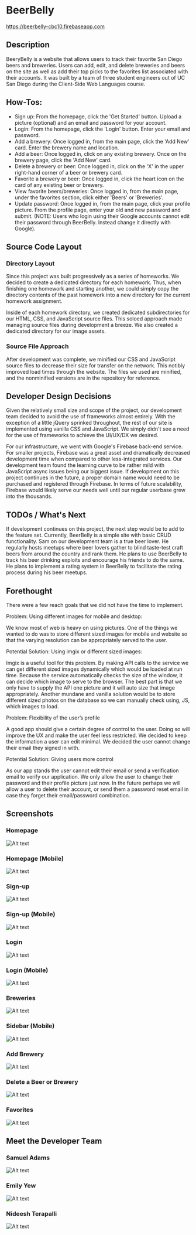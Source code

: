 # BeerBelly

https://beerbelly-cbc10.firebaseapp.com

## Description
BeeryBelly is a website that allows users to track their favorite San Diego beers and breweries. Users can add, edit, and delete breweries and beers on the site as well as add their top picks to the favorites list associated with their accounts. It was built by a team of three student engineers out of UC San Diego during the Client-Side Web Languages course.

## How-Tos:
* Sign up: From the homepage, click the 'Get Started' button. Upload a picture (optional) and an email and password for your account.
* Login: From the homepage, click the 'Login' button. Enter your email and password.
* Add a brewery: Once logged in, from the main page, click the 'Add New' card. Enter the brewery name and location.
* Add a beer: Once logged in, click on any existing brewery. Once on the brewery page, click the 'Add New' card.
* Delete a brewery or beer: Once logged in, click on the 'X' in the upper right-hand corner of a beer or brewery card.
* Favorite a brewery or beer: Once logged in, click the heart icon on the card of any existing beer or brewery.
* View favorite beers/breweries: Once logged in, from the main page, under the favorites section, click either 'Beers' or 'Breweries'.
* Update password: Once logged in, from the main page, click your profile picture. From the profile page, enter your old and new password and submit. (NOTE: Users who login using their Google accounts cannot edit their password through BeerBelly. Instead change it directly with Google).

## Source Code Layout

### Directory Layout
Since this project was built progressively as a series of homeworks. We decided to create a dedicated directory for each homework. Thus, when finishing one homework and starting another, we could simply copy the directory contents of the past homework into a new directory for the current homework assignment.

Inside of each homework directory, we created dedicated subdirectories for our HTML, CSS, and JavaScript source files. This soloed approach made managing source files during development a breeze. We also created a dedicated directory for our image assets.

### Source File Approach
After development was complete, we minified our CSS and JavaScript source files to decrease their size for transfer on the network. This notibly improved load times through the website. The files we used are minified, and the nonminified versions are in the repository for reference.

## Developer Design Decisions
Given the relatively small size and scope of the project, our development team decided to avoid the use of frameworks almost entirely. With the exception of a little jQuery sprinked throughout, the rest of our site is implemented using vanilla CSS and JavaScript. We simply didn't see a need for the use of frameworks to achieve the UI/UX/DX we desired.

For our infrastructure, we went with Google's Firebase back-end service. For smaller projects, Firebase was a great asset and dramatically decreased development time when compared to other less-integrated services. Our development team found the learning curve to be rather mild with JavaScript async issues being our biggest issue. If development on this project continues in the future, a proper domain name would need to be purchased and registered through Firebase. In terms of future scalability, Firebase would likely serve our needs well until our regular userbase grew into the thousands.

## TODOs / What's Next
If development continues on this project, the next step would be to add to the feature set. Currently, BeerBelly is a simple site with basic CRUD functionality. Sam on our development team is a true beer lover. He regularly hosts meetups where beer lovers gather to blind taste-test craft beers from around the country and rank them. He plans to use BeerBelly to track his beer drinking exploits and encourage his friends to do the same. He plans to implement a rating system in BeerBelly to facilitate the rating process during his beer meetups.

## Forethought
  There were a few reach goals that we did not have the time to implement. 

  Problem: Using different images for mobile and desktop:
  
  We know most of web is heavy on using pictures. One of the things we wanted to do was to store different sized images for     mobile and website so that the varying resolution can be appropriately served to the user.

  Potential Solution: Using imgix or different sized images:
  
  Imgix is a useful tool for this problem. By making API calls to the service we can get different sized images dynamically     which would be loaded at run time. Because the service automatically checks the size of the window, it can decide which       image to serve to the browser. The best part is that we only have to supply the API one picture and it will auto size that     image appropriately.  Another mundane and vanilla solution would be to store different sized photos on the database so we     can manually check using, JS, which images to load.
  
  Problem: Flexibility of the user’s profile

  A good app should give a certain degree of control to the user. Doing so will improve the UX and make the user feel less        restricted. We decided to keep the information a user can edit minimal. We decided the user cannot change their email they   signed in with. 

  Potential Solution: Giving users more control

  As our app stands the user cannot edit their email or send a verification email to verify our application. We only allow the   user to change their password and their profile picture just now. 
  In the future perhaps we will allow a user to delete their account, or send them a password reset email in case they forget   their email/password combination.

## Screenshots

### Homepage
![Alt text](/screenshots/homepage.png?raw=true "Homepage")

### Homepage (Mobile)
![Alt text](/screenshots/homepage-m.png?raw=true "Homepage (Mobile)")

### Sign-up
![Alt text](/screenshots/sign-up.png?raw=true "Sign-up")

### Sign-up (Mobile)
![Alt text](/screenshots/sign-up-m.png?raw=true "Sign-up (Mobile)")

### Login
![Alt text](/screenshots/login.png?raw=true "Login")

### Login (Mobile)
![Alt text](/screenshots/login-m.png?raw=true "Login (Mobile)")

### Breweries
![Alt text](/screenshots/all-breweries.png?raw=true "Breweries")

### Sidebar (Mobile)
![Alt text](/screenshots/sidebar-m.png?raw=true "Sidebar (Mobile)")

### Add Brewery
![Alt text](/screenshots/add-brewery.png?raw=true "Add Brewery")

### Delete a Beer or Brewery
![Alt text](/screenshots/delete.png?raw=true "Delete")

### Favorites
![Alt text](/screenshots/favorites.png?raw=true "Favorites")

## Meet the Developer Team
### Samuel Adams
![Alt text](https://firebasestorage.googleapis.com/v0/b/beerbelly-cbc10.appspot.com/o/Users%2Fsam.jpg?alt=media&token=1aec1aca-c1d4-41f5-af9b-bc2fe8c5e110 "Samuel")

### Emily Yew
![Alt text](https://firebasestorage.googleapis.com/v0/b/beerbelly-cbc10.appspot.com/o/Users%2Femily.jpg?alt=media&token=f6300a07-f5c7-49e0-9f68-0fbaa46fb892 "Emily")

### Nideesh Terapalli
![Alt text](https://firebasestorage.googleapis.com/v0/b/beerbelly-cbc10.appspot.com/o/Users%2Fnid.jpg?alt=media&token=9aa7ee18-0b72-4849-92e6-cc144c58cce7 "Nideesh")
